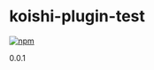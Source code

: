 # koishi-plugin-test

[![npm](https://img.shields.io/npm/v/koishi-plugin-test?style=flat-square)](https://www.npmjs.com/package/koishi-plugin-test)

0.0.1
